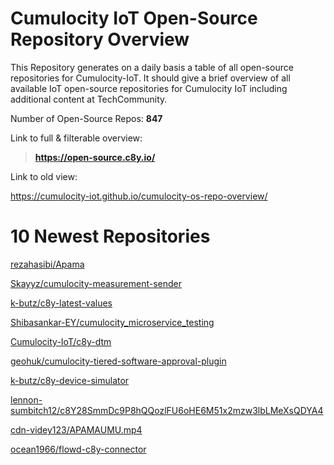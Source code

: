 
Cumulocity IoT Open-Source Repository Overview
==============================================


This Repository generates on a daily basis a table of all open-source repositories for Cumulocity-IoT. It should give a brief overview of all available IoT open-source repositories for Cumulocity IoT including additional content at TechCommunity.

Number of Open-Source Repos: **847**



Link to full & filterable overview:

>**https://open-source.c8y.io/**



Link to old view:

https://cumulocity-iot.github.io/cumulocity-os-repo-overview/


# 10 Newest Repositories


[rezahasibi/Apama](https://github.com/rezahasibi/Apama)

[Skayyz/cumulocity-measurement-sender](https://github.com/Skayyz/cumulocity-measurement-sender)

[k-butz/c8y-latest-values](https://github.com/k-butz/c8y-latest-values)

[Shibasankar-EY/cumulocity_microservice_testing](https://github.com/Shibasankar-EY/cumulocity_microservice_testing)

[Cumulocity-IoT/c8y-dtm](https://github.com/Cumulocity-IoT/c8y-dtm)

[geohuk/cumulocity-tiered-software-approval-plugin](https://github.com/geohuk/cumulocity-tiered-software-approval-plugin)

[k-butz/c8y-device-simulator](https://github.com/k-butz/c8y-device-simulator)

[lennon-sumbitch12/c8Y28SmmDc9P8hQQozlFU6oHE6M51x2mzw3lbLMeXsQDYA4](https://github.com/lennon-sumbitch12/c8Y28SmmDc9P8hQQozlFU6oHE6M51x2mzw3lbLMeXsQDYA4)

[cdn-videy123/APAMAUMU.mp4](https://github.com/cdn-videy123/APAMAUMU.mp4)

[ocean1966/flowd-c8y-connector](https://github.com/ocean1966/flowd-c8y-connector)